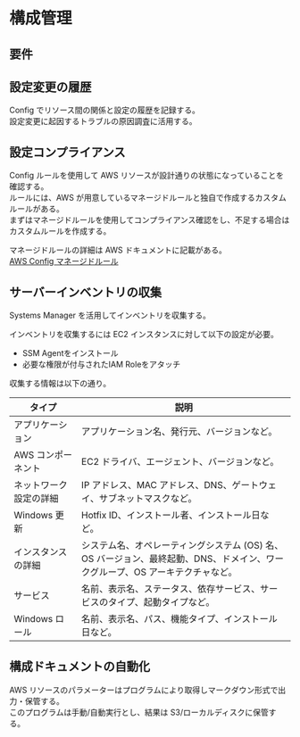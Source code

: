 # 構成管理
## 要件

## 設定変更の履歴
Config でリソース間の関係と設定の履歴を記録する。  
設定変更に起因するトラブルの原因調査に活用する。  

## 設定コンプライアンス
Config ルールを使用して AWS リソースが設計通りの状態になっていることを確認する。  
ルールには、AWS が用意しているマネージドルールと独自で作成するカスタムルールがある。  
まずはマネージドルールを使用してコンプライアンス確認をし、不足する場合はカスタムルールを作成する。  

マネージドルールの詳細は AWS ドキュメントに記載がある。  
[AWS Config マネージドルール](https://docs.aws.amazon.com/ja_jp/config/latest/developerguide/evaluate-config_use-managed-rules.html)

## サーバーインベントリの収集
Systems Manager を活用してインベントリを収集する。  

インベントリを収集するには EC2 インスタンスに対して以下の設定が必要。  

* SSM Agentをインストール
* 必要な権限が付与されたIAM Roleをアタッチ

収集する情報は以下の通り。  

|タイプ|説明|
|---|---|
|アプリケーション|アプリケーション名、発行元、バージョンなど。|
|AWS コンポーネント|EC2 ドライバ、エージェント、バージョンなど。|
|ネットワーク設定の詳細|IP アドレス、MAC アドレス、DNS、ゲートウェイ、サブネットマスクなど。|
|Windows 更新|Hotfix ID、インストール者、インストール日など。|
|インスタンスの詳細|システム名、オペレーティングシステム (OS) 名、OS バージョン、最終起動、DNS、ドメイン、ワークグループ、OS アーキテクチャなど。|
|サービス|名前、表示名、ステータス、依存サービス、サービスのタイプ、起動タイプなど。|
|Windows ロール|名前、表示名、パス、機能タイプ、インストール日など。|


## 構成ドキュメントの自動化
AWS リソースのパラメーターはプログラムにより取得しマークダウン形式で出力・保管する。  
このプログラムは手動/自動実行とし、結果は S3/ローカルディスクに保管する。



